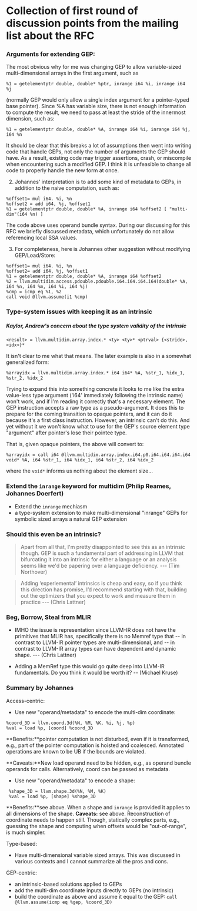 # Collection of first round of discussion points from the mailing list about the RFC

### Arguments for extending GEP:


The most obvious why for me was changing GEP to allow variable-sized
multi-dimensional arrays in the first argument, such as

```
%1 = getelementptr double, double* %ptr, inrange i64 %i, inrange i64 %j
```

(normally GEP would only allow a single index argument for a
pointer-typed base pointer).
Since %A has variable size, there is not enough information to compute
the result, we need to pass at least the stride of the innermost
dimension, such as:

```
%1 = getelementptr double, double* %A, inrange i64 %i, inrange i64 %j, i64 %n
```

It should be clear that this breaks a lot of assumptions then went
into writing code that handle GEPs, not only the number of arguments
the GEP should have. As a result, existing code may trigger
assertions, crash, or miscompile when encountering such a modified
GEP. I think it is unfeasible to change all code to properly handle
the new form at once.


2.  Johannes' interpretation is to add some kind of metadata to GEPs, in
addition to the naive computation, such as:

```
%offset1= mul i64. %i, %n
%offset2 = add i64, %j, %offset1
%1 = getelementptr double, double* %A, inrange i64 %offset2 [ "multi-dim"(i64 %n) ]
```

The code above uses operand bundle syntax.  During our discussing for this RFC
we briefly discussed metadata, which unfortunately do not allow referencing
local SSA values.


3.  For completeness, here is Johannes other suggestion without modifying GEP/Load/Store: 

```
%offset1= mul i64. %i, %n
%offset2= add i64, %j, %offset1
%1 = getelementptr double, double* %A, inrange i64 %offset2
%2 = llvm.multidim.access.pdouble.pdouble.i64.i64.i64.i64(double* %A, i64 %n, i64 %m, i64 %i, i64 %j)
%cmp = icmp eq %1, %2
call void @llvm.assume(i1 %cmp)
```


### Type-system issues with keeping it as an intrinsic

##### Kaylor, Andrew's concern about the type system validity of the intrinsic

```
<result> = llvm.multidim.array.index.* <ty> <ty>* <ptrval> {<stride>, <idx>}*
```

It isn't clear to me what that means. The later example is also in a somewhat generalized form:

```
%arrayidx = llvm.multidim.array.index.* i64 i64* %A, %str_1, %idx_1, %str_2, %idx_2
```

Trying to expand this into something concrete it looks to me like the extra
value-less type argument ('i64' immediately following the intrinsic name) won't
work, and if I'm reading it correctly that's a necessary element. The GEP
instruction accepts a raw type as a pseudo-argument. It does this to prepare
for the coming transition to opaque pointers, and it can do it because it's a
first class instruction. However, an intrinsic can't do this. And yet without
it we won't know what to use for the GEP's source element type "argument" after
pointer's lose their pointee type.

That is, given opaque pointers, the above will convert to:

```
%arrayidx = call i64 @llvm.multidim.array.index.i64.p0.i64.i64.i64.i64 void* %A, i64 %str_1, i64 %idx_1, i64 %str_2, i64 %idx_2
```

where the `void*` informs us nothing about the element size...

### Extend the `inrange` keyword for multidim (Philip Reames, Johannes Doerfert)
- Extend the `inrange` mechiasm
-  a type-system extension to make multi-dimensional "inrange" GEPs for
   symbolic sized arrays a natural GEP extension


### Should this even be an intrinsic? 

> Apart from all that, I'm pretty disappointed to see this as an
> intrinsic though. GEP is such a fundamental part of addressing in LLVM
> that bifurcating it into an intrinsic for either a language or an
> analysis seems like we'd be papering over a language deficiency. --- (Tim Northover)


> Adding ‘experiemental’ intrinsics is cheap and easy, so if you think this
> direction has promise, I’d recommend starting with that, building out the
> optimizers that you expect to work and measure them in practice --- (Chris Lattner)



### Beg, Borrow, Steal from MLIR

- IMHO the issue is representation since LLVM-IR does not have the
primitives that MLIR has, specifically there is no Memref type that --
in contrast to LLVM-IR pointer types are multi-dimensional, and -- in
contrast to LLVM-IR array types can have dependent and dynamic shape. --- (Chris Lattner)

- Adding a MemRef type this would go quite deep into LLVM-IR
fundamentals. Do you think it would be worth it? -- (Michael Kruse)



### Summary by Johannes

Access-centric:
 - Use new "operand/metadata" to encode the multi-dim coordinate:
 ```
 %coord_3D = llvm.coord.3d(%N, %M, %K, %i, %j, %p)
 %val = load %p, [coord] %coord_3D
 ```

**Benefits:**pointer computation is not disturbed, even if it is transformed,
e.g., part of the pointer computation is hoisted and coalesced. Annotated
operations are known to be UB if the bounds are violated.

**Caveats:**New load operand need to be hidden, e.g., as operand bundle
operands for calls. Alternatively, coord can be passed as metadata.

 - Use new "operand/metadata" to encode a shape:
```
 %shape_3D = llvm.shape.3d(%N, %M, %K)
 %val = load %p, [shape] %shape_3D
```

**Benefits:**see above. When a shape and `inrange` is provided it applies to all dimensions of the shape.
**Caveats:** see above. Reconstruction of coordinate needs to happen still.
Though, statically complex parts, e.g., guessing the shape and computing when
offsets would be "out-of-range", is much simpler.

Type-based:
 - Have multi-dimensional variable sized arrays. This was discussed in
   various contexts and I cannot summarize all the pros and cons.
 
GEP-centric:
 - an intrinsic-based solutions applied to GEPs
 - add the multi-dim coordinate inputs directly to GEPs (no intrinsic)
 - build the coordinate as above and assume it equal to the GEP: `call @llvm.assume(icmp eq %gep, %coord_3D)`
